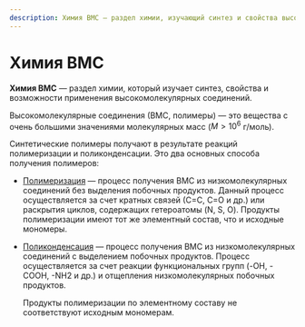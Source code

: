 ```yaml
---
description: Химия ВМС — раздел химии, изучающий синтез и свойства высокомолекулярных соединений.
---
```


# Химия ВМС

**Химия ВМС** — раздел химии, который изучает синтез, свойства и возможности применения высокомолекулярных соединений.

Высокомолекулярные соединения (ВМС, полимеры) — это вещества с очень большими значениями молекулярных масс ($M > 10^6$ г/моль).

Синтетические полимеры получают в результате реакций полимеризации и поликонденсации. Это два основных способа получения полимеров:

* [Полимеризация](polimerizaciya) — процесс получения ВМС из низкомолекулярных соединений без выделения побочных продуктов. Данный процесс осуществляется за счет кратных связей (С=С, С=О и др.) или раскрытия циклов, содержащих гетероатомы (N, S, O). Продукты полимеризации имеют тот же элементный состав, что и исходные мономеры.
* [Поликонденсация](polikondensatsiya) — процесс получения ВМС из низкомолекулярных соединений с выделением побочных продуктов. Процесс осуществляется за счет реакции функциональных групп (-OH, -COOH, -NH2 и др.) и отщепления низкомолекулярных побочных продуктов.

    Продукты полимеризации по элементному составу не соответствуют исходным мономерам.
